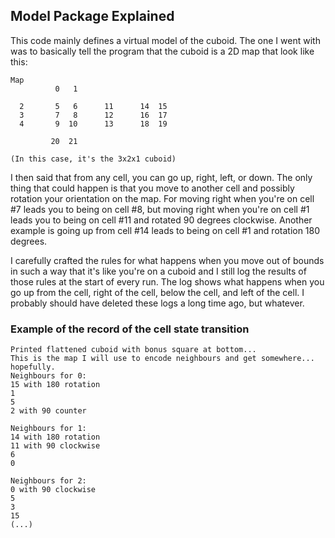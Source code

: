 
## Model Package Explained

This code mainly defines a virtual model of the cuboid. The one I went with was to basically tell the program that the cuboid is a 2D map that look like this:
```
Map
          0   1                     

  2       5   6      11      14  15 
  3       7   8      12      16  17 
  4       9  10      13      18  19 

         20  21                     

(In this case, it's the 3x2x1 cuboid)                     
```
I then said that from any cell, you can go up, right, left, or down. The only thing that could happen is that you move to another cell and possibly rotation your orientation on the map. For moving right when you're on cell #7 leads you to being on cell #8, but moving right when you're on cell #1 leads you to being on cell #11 and rotated 90 degrees clockwise. Another example is going up from cell #14 leads to being on cell #1 and rotation 180 degrees.

I carefully crafted the rules for what happens when you move out of bounds in such a way that it's like you're on a cuboid and I still log the results of those rules at the start of every run. The log shows what happens when you go up from the cell, right of the cell, below the cell, and left of the cell. I probably should have deleted these logs a long time ago, but whatever.

### Example of the record of the cell state transition
```
Printed flattened cuboid with bonus square at bottom...
This is the map I will use to encode neighbours and get somewhere... hopefully.
Neighbours for 0:
15 with 180 rotation
1
5
2 with 90 counter

Neighbours for 1:
14 with 180 rotation
11 with 90 clockwise
6
0

Neighbours for 2:
0 with 90 clockwise
5
3
15
(...)
```